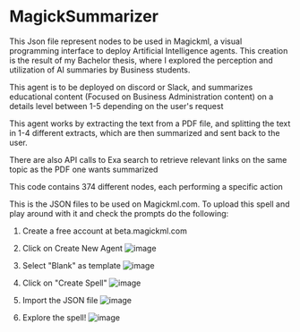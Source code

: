 # MagickSummarizer

This Json file represent nodes to be used in Magickml, a visual programming interface to deploy Artificial Intelligence agents. This creation is the result of my Bachelor thesis, where I explored the perception and utilization of AI summaries by Business students.

This agent is to be deployed on discord or Slack, and summarizes educational content (Focused on Business Administration content) on a details level between 1-5 depending on the user's request

This agent works by extracting the text from a PDF file, and splitting the text in 1-4 different extracts, which are then summarized and sent back to the user. 

There are also API calls to Exa search to retrieve relevant links on the same topic as the PDF one wants summarized

This code contains 374 different nodes, each performing a specific action 

This is the JSON files to be used on Magickml.com. To upload this spell and play around with it and check the prompts do the following:

1. Create a free account at beta.magickml.com

2. Click on Create New Agent
![image](https://github.com/user-attachments/assets/8e6c38e0-f75e-471f-bc12-fbbf6464e304)

3. Select "Blank" as template
![image](https://github.com/user-attachments/assets/4c3acfb8-f6e6-43e2-975e-b08fdaddf0db)

4. Click on "Create Spell"
![image](https://github.com/user-attachments/assets/816e6b78-51b6-4976-a0e9-5232aec4d3e4)

5. Import the JSON file
![image](https://github.com/user-attachments/assets/9c0505da-00ab-4430-b3ed-5224c24689d9)

6. Explore the spell!
![image](https://github.com/user-attachments/assets/00afcc32-6981-472d-83e3-c1cc6eea6607)

